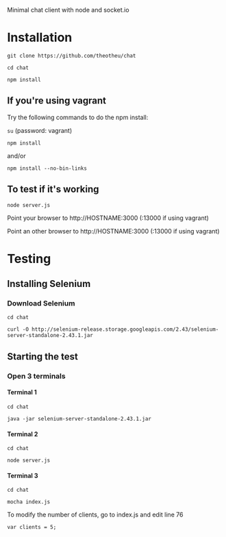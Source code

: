 Minimal chat client with node and socket.io

# Installation

```git clone https://github.com/theotheu/chat```

```cd chat```

```npm install```

## If you're using vagrant
Try the following commands to do the npm install:

```su``` (password: vagrant)

```npm install```

and/or

```npm install --no-bin-links```

## To test if it's working
```node server.js```

Point your browser to http://HOSTNAME:3000 (:13000 if using vagrant)

Point an other browser to http://HOSTNAME:3000 (:13000 if using vagrant)

# Testing

## Installing Selenium
### Download Selenium
```cd chat```

```curl -O http://selenium-release.storage.googleapis.com/2.43/selenium-server-standalone-2.43.1.jar```

## Starting the test
### Open 3 terminals
#### Terminal 1
```cd chat```

```java -jar selenium-server-standalone-2.43.1.jar```
#### Terminal 2
```cd chat```

```node server.js```
#### Terminal 3
```cd chat```

```mocha index.js```

To modify the number of clients, go to index.js and edit line 76

```var clients = 5;```
